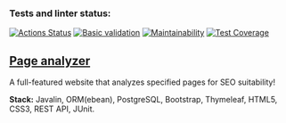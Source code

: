 ### Tests and linter status:
[![Actions Status](https://github.com/rus-yanov/java-project-72/workflows/hexlet-check/badge.svg)](https://github.com/rus-yanov/java-project-72/actions)
[![Basic validation](https://github.com/rus-yanov/java-project-72/actions/workflows/analyzer-check.yml/badge.svg)](https://github.com/rus-yanov/java-project-72/actions/workflows/analyzer-check.yml)
[![Maintainability](https://api.codeclimate.com/v1/badges/e3d3bdbcd40143511fa0/maintainability)](https://codeclimate.com/github/rus-yanov/java-project-72/maintainability)
[![Test Coverage](https://api.codeclimate.com/v1/badges/e3d3bdbcd40143511fa0/test_coverage)](https://codeclimate.com/github/rus-yanov/java-project-72/test_coverage)

<h2><a href="https://java-project-72-rus-yanov.up.railway.app/"><b>Page analyzer</b></a></h2>
<p>A full-featured website that analyzes specified pages for SEO suitability!</p>
<p><b>Stack:</b> Javalin, ORM(ebean), PostgreSQL, Bootstrap, Thymeleaf, HTML5, CSS3, REST API, JUnit.</p>
